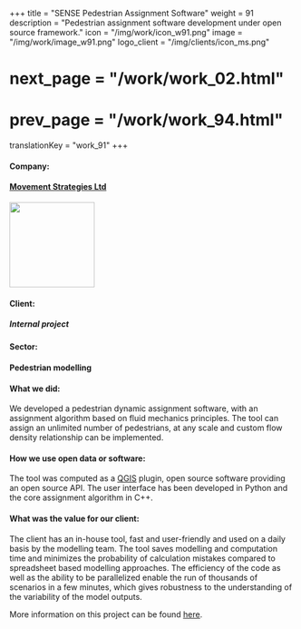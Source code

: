 +++
title = "SENSE Pedestrian Assignment Software"
weight = 91
description = "Pedestrian assignment software development under open source framework."
icon = "/img/work/icon_w91.png"
image = "/img/work/image_w91.png"
logo_client = "/img/clients/icon_ms.png"
# next_page = "/work/work_02.html"
# prev_page = "/work/work_94.html"
translationKey = "work_91"
+++

<!-- Company -->
<div class="row">
	<div class="col-sm-3"><h4>Company:</h4></div>
	<div class="col-sm-3"> <h4><a href = "https://movementstrategies.com" target="_blank">Movement Strategies Ltd</a> </h4> </div>
	<div class="col-sm-3"><a href = "https://movementstrategies.com" target="_blank"/> <img src="/img/clients/icon_ms.svg" width="150px"/></a></div>
</div>	

<!-- Client -->
<div class="row">
	<div class="col-sm-3"><h4>Client:</h4></div>
	<div class="col-sm-3"> <h5><i>Internal project </i></h5></div>
	<!-- <div class="col-sm-3"></div> -->
</div>	

<!-- Sector -->
<div class="row">
	<div class="col-sm-3"><h4>Sector:</h4></div>
	<div class="col-sm-3"> <h4>Pedestrian modelling</div>
	<div class="col-sm-3"></div>
</div>	

<h4>What we did:</h4> 
<p>
We developed a pedestrian dynamic assignment software, with an assignment algorithm based on fluid mechanics principles. The tool can assign an unlimited number of pedestrians, at any scale and custom flow density relationship can be implemented.
</p>

<h4>How we use open data or software:</h4>
<p>
The tool was computed as a <a href = "https://qgis.org/en/site/" target="_blank">QGIS</a> plugin, open source software providing an open source API. The user interface has been developed in Python and the core assignment algorithm in C++.
</p>

<h4>What was the value for our client:</h4>
<p>
The client has an in-house tool, fast and user-friendly and used on a daily basis by the modelling team. The tool saves modelling and computation time and minimizes the probability of calculation mistakes compared to spreadsheet based modelling approaches. The efficiency of the code as well as the ability to be parallelized enable the run of thousands of scenarios in a few minutes, which gives robustness to the understanding of the variability of the model outputs.
</p>

<p>
More information on this project can be found <a href = "https://movementstrategies.com/blog-posts/modelling-pedestrian-movement-with-sense-old-science-new-approach" target="_blank"><u>here</u></a>.
</p>


